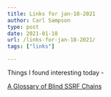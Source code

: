 ```yaml
---
title: Links for jan-18-2021
author: Carl Sampson
type: post
date: 2021-01-18
url: /links-for-jan-18-2021/
tags: ["links"]

---
```

Things I found interesting today -

[A Glossary of Blind SSRF Chains](https://blog.assetnote.io/2021/01/13/blind-ssrf-chains/)


